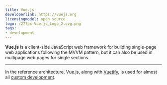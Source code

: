 ```yaml
---
title: Vue.js
developerlink: https://vuejs.org
licensingmodel: open source
logo: /277px-Vue.js_Logo_2.svg.png
tags:
- development
---
```

__Vue.js__ is a client-side JavaScript web framework for building single-page web applications following the MVVM pattern, but it can also be used in multipage web pages for single sections.

---

In the reference architecture, Vue.js, along with [Vuetify](./vuetifyjs), is used for almost all [custom development](../publish).


